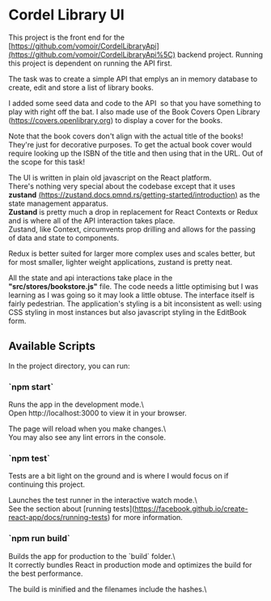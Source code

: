 # Cordel Library UI

This project is the front end for the [https://github.com/vomoir/CordelLibraryApi](https://github.com/vomoir/CordelLibraryApi%5C) backend project.
Running this project is dependent on running the API first.

The task was to create a simple API that emplys an in memory database to create, edit and store a list of library books.

I added some seed data and code to the API  so that you have something to play with right off the bat. I also made use of the Book Covers Open Library (https://covers.openlibrary.org) to display a cover for the books.

Note that the book covers don't align with the actual title of the books! They're just for decorative purposes. To get the actual book cover would require looking up the ISBN of the title and then using that in the URL. Out of the scope for this task!

The UI is written in plain old javascript on the React platform.  
There's nothing very special about the codebase except that it uses **zustand** [(https://zustand.docs.pmnd.rs/getting-started/introduction)](https://zustand.docs.pmnd.rs/getting-started/introduction%5C) as the state management apparatus.  
**Zustand** is pretty much a drop in replacement for React Contexts or Redux and is where all of the API interaction takes place.  
Zustand, like Context, circumvents prop drilling and allows for the passing of data and state to components. 

Redux is better suited for larger more complex uses and scales better, but for most smaller, lighter weight applications, zustand is pretty neat.

All the state and api interactions take place in the **"src/stores/bookstore.js"** file. The code needs a little optimising but I was learning as I was going so it may look a little obtuse.
The interface itself is fairly pedestrian. The application's styling is a bit inconsistent as well: using CSS styling in most instances but also javascript styling in the EditBook form.

## Available Scripts

In the project directory, you can run:

### \`npm start\`

Runs the app in the development mode.\\  
Open http://localhost:3000 to view it in your browser.

The page will reload when you make changes.\\  
You may also see any lint errors in the console.

### \`npm test\`

Tests are a bit light on the ground and is where I would focus on if continuing this project.

Launches the test runner in the interactive watch mode.\\  
See the section about \[running tests\](https://facebook.github.io/create-react-app/docs/running-tests) for more information.

### \`npm run build\`

Builds the app for production to the \`build\` folder.\\  
It correctly bundles React in production mode and optimizes the build for the best performance.

The build is minified and the filenames include the hashes.\\
